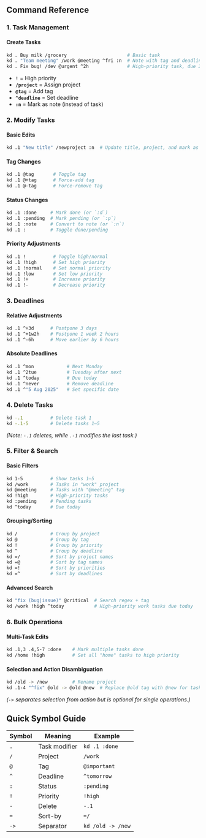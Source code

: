 ## **Command Reference**

### **1. Task Management**

#### **Create Tasks**
```bash
kd . Buy milk /grocery                      # Basic task
kd . "Team meeting" /work @meeting ^fri :n  # Note with tag and deadline
kd . Fix bug! /dev @urgent ^2h              # High-priority task, due 2 hours from now
```
- **`!`** = High priority
- **`/project`** = Assign project
- **`@tag`** = Add tag
- **`^deadline`** = Set deadline
- **`:n`** = Mark as note (instead of task)

### **2. Modify Tasks**
#### **Basic Edits**
```bash
kd .1 "New title" /newproject :n  # Update title, project, and mark as note
```
#### Tag Changes
```bash
kd .1 @tag       # Toggle tag
kd .1 @+tag      # Force-add tag
kd .1 @-tag      # Force-remove tag
```
#### **Status Changes**
```bash
kd .1 :done     # Mark done (or `:d`)
kd .1 :pending  # Mark pending (or `:p`)
kd .1 :note     # Convert to note (or `:n`)
kd .1 :         # Toggle done/pending
```
#### **Priority Adjustments**
```bash
kd .1 !          # Toggle high/normal
kd .1 !high      # Set high priority
kd .1 !normal    # Set normal priority
kd .1 !low       # Set low priority
kd .1 !+         # Increase priority
kd .1 !-         # Decrease priority
```

### **3. Deadlines**
#### **Relative Adjustments**
```bash
kd .1 ^+3d      # Postpone 3 days
kd .1 ^+1w2h    # Postpone 1 week 2 hours
kd .1 ^-6h      # Move earlier by 6 hours
```
#### **Absolute Deadlines**
```bash
kd .1 ^mon            # Next Monday
kd .1 ^2tue           # Tuesday after next
kd .1 ^today          # Due today
kd .1 ^never          # Remove deadline
kd .1 ^"5 Aug 2025"   # Set specific date
```

### **4. Delete Tasks**
```bash
kd -.1          # Delete task 1
kd -.1-5        # Delete tasks 1–5
```
*(Note: `-.1` deletes, while `.-1` modifies the last task.)*

### **5. Filter & Search**
#### **Basic Filters**
```bash
kd 1-5          # Show tasks 1–5
kd /work        # Tasks in "work" project
kd @meeting     # Tasks with "@meeting" tag
kd !high        # High-priority tasks
kd :pending     # Pending tasks
kd ^today       # Due today
```
#### **Grouping/Sorting**
```bash
kd /            # Group by project
kd @            # Group by tag
kd !            # Group by priority
kd ^            # Group by deadline
kd =/           # Sort by project names
kd =@           # Sort by tag names
kd =!           # Sort by priorities
kd =^           # Sort by deadlines
```
#### **Advanced Search**
```bash
kd "fix (bug|issue)" @critical  # Search regex + tag
kd /work !high ^today           # High-priority work tasks due today
```

### **6. Bulk Operations**
#### **Multi-Task Edits**
```bash
kd .1,3 .4,5-7 :done    # Mark multiple tasks done
kd /home !high          # Set all "home" tasks to high priority
```
#### **Selection and Action Disambiguation**
```bash
kd /old -> /new         # Rename project
kd .1-4 "^fix" @old -> @old @new  # Replace @old tag with @new for tasks 1–4 with title starting with "fix" and has tag "@old"
```
*(`->` separates selection from action but is optional for single operations.)*

## **Quick Symbol Guide**

| Symbol | Meaning          | Example           |
|--------|------------------|-------------------|
| `.`    | Task modifier    | `kd .1 :done`     |
| `/`    | Project          | `/work`           |
| `@`    | Tag              | `@important`      |
| `^`    | Deadline         | `^tomorrow`       |
| `:`    | Status           | `:pending`        |
| `!`    | Priority         | `!high`           |
| `-`    | Delete           | `-.1`             |
| `=`    | Sort-by          | `=/`              |
| `->`   | Separator        | `kd /old -> /new` |

